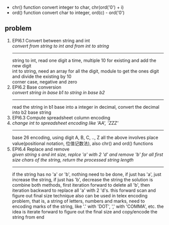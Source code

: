 
* chr() function convert integer to char, chr(ord('0') + i)
* ord() function convert char to integer, ord(c) - ord('0')

## problem
1. EPI6.1 Convert between string and int  
   *convert from string to int and from int to string*
   ***
   string to int, read one digit a time, multiple 10 for existing and add the new digit  
   int to string, need an array for all the digit, module to get the ones digit and divide the existing by 10  
   corner case, negative and zero
1. EPI6.2 Base conversion  
   *convert string in base b1 to string in base b2*
   ***
   read the string in b1 base into a integer in decimal, convert the decimal into b2 base string
1. EPI6.3 Compute spreadsheet column encoding  
1. *change int to spreadsheet encoding like 'AA', 'ZZZ'*
   ***
   base 26 encoding, using digit A, B, C, .., Z
   all the above involves place value(positional notation, 位值记数法), also chr() and ord() functions
1. EPI6.4 Replace and remove  
   *given string s and int size, replce 'a' with 2 'd' and remove 'b' for all first size chars of the string, return the processed string length*
   ***
   if the string has no 'a' or 'b', nothing need to be done, if just has 'a', just increase the string, if just has 'b', decrease the string
   the solution is combine both methods, first iteration forward to delete all 'b', then iteration backward to replace all 'a' with 2 'd's.
   this forward scan and figure out final size technique also can be used in telex encoding problem, that is, a string of letters, numbers and marks,
   need to encoding marks of the string, like '.' with 'DOT', ',' with 'COMMA', etc. the idea is iterate forward to figure out the final size and
   copy/encode the string from end
